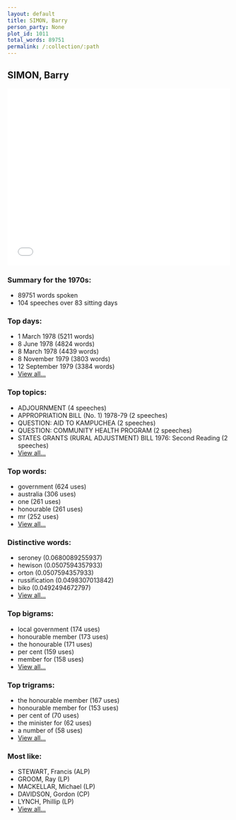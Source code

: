 ```yaml
---
layout: default
title: SIMON, Barry
person_party: None
plot_id: 1011
total_words: 89751
permalink: /:collection/:path
---
```


## SIMON, Barry

<iframe width="100%" height="400" frameborder="0" scrolling="no" src="//plot.ly/~wragge/1011.embed"></iframe>


### Summary for the 1970s:

* 89751 words spoken
* 104 speeches over 83 sitting days


### Top days:

* 1 March 1978 (5211 words)
* 8 June 1978 (4824 words)
* 8 March 1978 (4439 words)
* 8 November 1979 (3803 words)
* 12 September 1979 (3384 words)
* [View all...](days/)


### Top topics:

* ADJOURNMENT (4 speeches)
* APPROPRIATION BILL (No. 1) 1978-79 (2 speeches)
* QUESTION: AID TO KAMPUCHEA (2 speeches)
* QUESTION: COMMUNITY HEALTH PROGRAM (2 speeches)
* STATES GRANTS (RURAL ADJUSTMENT) BILL 1976: Second Reading (2 speeches)
* [View all...](topics/)


### Top words:

* government (624 uses)
* australia (306 uses)
* one (261 uses)
* honourable (261 uses)
* mr (252 uses)
* [View all...](words/)


### Distinctive words:

* seroney (0.0680089255937)
* hewison (0.0507594357933)
* orton (0.0507594357933)
* russification (0.0498307013842)
* biko (0.0492494672797)
* [View all...](sig_words/)


### Top bigrams:

* local government (174 uses)
* honourable member (173 uses)
* the honourable (171 uses)
* per cent (159 uses)
* member for (158 uses)
* [View all...](bigrams/)


### Top trigrams:

* the honourable member (167 uses)
* honourable member for (153 uses)
* per cent of (70 uses)
* the minister for (62 uses)
* a number of (58 uses)
* [View all...](trigrams/)


### Most like:

* STEWART, Francis (ALP)
* GROOM, Ray (LP)
* MACKELLAR, Michael (LP)
* DAVIDSON, Gordon (CP)
* LYNCH, Phillip (LP)
* [View all...](similarities/)
